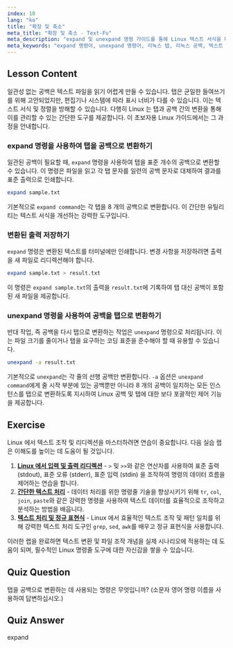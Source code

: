 ```yaml
---
index: 10
lang: "ko"
title: "확장 및 축소"
meta_title: "확장 및 축소 - Text-Fu"
meta_description: "expand 및 unexpand 명령 가이드를 통해 Linux 텍스트 서식을 마스터하세요. 일관된 파일 레이아웃을 위해 탭을 공백으로, 공백을 다시 탭으로 변환하는 방법을 배웁니다."
meta_keywords: "expand 명령어, unexpand 명령어, 리눅스 탭, 리눅스 공백, 텍스트 서식, 리눅스 튜토리얼, 초보 리눅스, 리눅스 가이드"
---
```


## Lesson Content

일관성 없는 공백은 텍스트 파일을 읽기 어렵게 만들 수 있습니다. 탭은 균일한 들여쓰기를 위해 고안되었지만, 편집기나 시스템에 따라 표시 너비가 다를 수 있습니다. 이는 텍스트 서식 및 정렬을 방해할 수 있습니다. 다행히 Linux 는 탭과 공백 간의 변환을 통해 이를 관리할 수 있는 간단한 도구를 제공합니다. 이 초보자용 Linux 가이드에서는 그 과정을 안내합니다.

### expand 명령을 사용하여 탭을 공백으로 변환하기

일관된 공백이 필요할 때, `expand` 명령을 사용하여 탭을 표준 개수의 공백으로 변환할 수 있습니다. 이 명령은 파일을 읽고 각 탭 문자를 일련의 공백 문자로 대체하여 결과를 표준 출력으로 인쇄합니다.

```bash
expand sample.txt
```

기본적으로 `expand command`는 각 탭을 8 개의 공백으로 변환합니다. 이 간단한 유틸리티는 텍스트 서식을 개선하는 강력한 도구입니다.

### 변환된 출력 저장하기

`expand` 명령은 변환된 텍스트를 터미널에만 인쇄합니다. 변경 사항을 저장하려면 출력을 새 파일로 리디렉션해야 합니다.

```bash
expand sample.txt > result.txt
```

이 명령은 `expand sample.txt`의 출력을 `result.txt`에 기록하여 탭 대신 공백이 포함된 새 파일을 제공합니다.

### unexpand 명령을 사용하여 공백을 탭으로 변환하기

반대 작업, 즉 공백을 다시 탭으로 변환하는 작업은 `unexpand` 명령으로 처리됩니다. 이는 파일 크기를 줄이거나 탭을 요구하는 코딩 표준을 준수해야 할 때 유용할 수 있습니다.

```bash
unexpand -a result.txt
```

기본적으로 `unexpand`는 각 줄의 선행 공백만 변환합니다. `-a` 옵션은 `unexpand command`에게 줄 시작 부분에 있는 공백뿐만 아니라 8 개의 공백이 일치하는 모든 인스턴스를 탭으로 변환하도록 지시하여 Linux 공백 및 탭에 대한 보다 포괄적인 제어 기능을 제공합니다.

## Exercise

Linux 에서 텍스트 조작 및 리디렉션을 마스터하려면 연습이 중요합니다. 다음 실습 랩은 이해도를 높이는 데 도움이 될 것입니다.

1.  **[Linux 에서 입력 및 출력 리디렉션](https://labex.io/ko/labs/comptia-redirecting-input-and-output-in-linux-590840)** - `>` 및 `>>`와 같은 연산자를 사용하여 표준 출력 (stdout), 표준 오류 (stderr), 표준 입력 (stdin) 을 조작하여 명령의 데이터 흐름을 제어하는 연습을 합니다.
2.  **[간단한 텍스트 처리](https://labex.io/ko/labs/linux-simple-text-processing-18004)** - 데이터 처리를 위한 명령줄 기술을 향상시키기 위해 `tr`, `col`, `join`, `paste`와 같은 강력한 명령을 사용하여 텍스트 데이터를 효율적으로 조작하고 분석하는 방법을 배웁니다.
3.  **[텍스트 처리 및 정규 표현식](https://labex.io/ko/labs/linux-text-processing-and-regular-expressions-18003)** - Linux 에서 효율적인 텍스트 조작 및 패턴 일치를 위해 강력한 텍스트 처리 도구인 `grep`, `sed`, `awk`를 배우고 정규 표현식을 사용합니다.

이러한 랩을 완료하면 텍스트 변환 및 파일 조작 개념을 실제 시나리오에 적용하는 데 도움이 되며, 필수적인 Linux 명령줄 도구에 대한 자신감을 쌓을 수 있습니다.

## Quiz Question

탭을 공백으로 변환하는 데 사용되는 명령은 무엇입니까? (소문자 영어 명령 이름을 사용하여 답변하십시오.)

## Quiz Answer

expand
